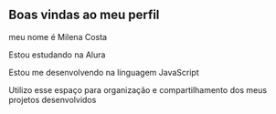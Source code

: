 ## Boas vindas ao meu perfil


meu nome é Milena Costa

  Estou estudando na Alura
 
  Estou me desenvolvendo na linguagem JavaScript
 
  Utilizo esse espaço para organização e compartilhamento dos meus projetos desenvolvidos

<!--
**2Bcostamilena/2Bcostamilena** is a ✨ _special_ ✨ repository because its `README.md` (this file) appears on your GitHub profile.

Here are some ideas to get you started:

- 🔭 I’m currently working on ...
- 🌱 I’m currently learning ...
- 👯 I’m looking to collaborate on ...
- 🤔 I’m looking for help with ...
- 💬 Ask me about ...
- 📫 How to reach me: ...
- 😄 Pronouns: ...
- ⚡ Fun fact: ...
-->

